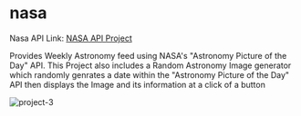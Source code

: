 # nasa
 Nasa API
 Link: [NASA API Project](https://marcoaceves.com/nasa)
 
Provides Weekly Astronomy feed using NASA's "Astronomy Picture of the Day" API. This Project also includes a Random Astronomy Image generator which randomly genrates a date within the "Astronomy Picture of the Day" API then displays the Image and its information at a click of a button

![project-3](https://user-images.githubusercontent.com/85464208/214744548-6827eddd-f888-4837-82ba-09502e66cd23.png)
